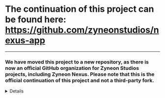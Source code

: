# The continuation of this project can be found here: https://github.com/zyneonstudios/nexus-app
---
### We have moved this project to a new repository, as there is now an official GitHub organization for Zyneon Studios projects, including Zyneon Nexus. Please note that this is the official continuation of this project and not a third-party fork.

<details>
  Download the Zyneon Application from https://github.com/zyneonstudios/nexus-app/releases and https://nexus.zyneonstudios.com/application only! All other sources are not verified and we assume no liability!
  
  ---
  ![Zyneon Application logo and text](https://i.ibb.co/tsKhXtB/23.png)
  by [Zyneon Studios](https://www.zyneonstudios.com). Metadata and update repository: [here](https://github.com/zyneonstudios/nexus-nex)
  ---
  Supported platforms:
  ![Zyneon Application logo and text](https://i.ibb.co/FK4LNHm/platforms.png)
  ---
  # Description
  The Zyneon Application allows you to create, launch, manage, download and share Minecraft instances and modpacks. It supports a variety of Minecraft versions and has integrations for CurseForge and Modrinth. Install shaders, mods, resource packs and much more in the Zyneon Application.
  
  ---
  # Web version (alpha)
  The application also has a version that can be easily accessed from an Internet browser. This is currently still in a very early alpha phase and is missing a lot of features.
  
  [Click here to open web version](https://www.zyneonstudios.com/nexus/app)
  
  ---
  [<img src="https://i.ibb.co/nBLzRMT/download.png">](https://github.com/zyneonstudios/nexus-app/releases/latest)
  
  ---
  # Images
  ![Zyneon application start screen](https://i.ibb.co/GJqWk0n/start.png)
  ![Zyneon application general settings](https://i.ibb.co/8Xcbj6N/general.png)
  ![Zyneon application global settings](https://i.ibb.co/MChrbNt/global.png)
  ![Zyneon application profile settings](https://i.ibb.co/YcZkyf6/profile.png)
  ![Zyneon application instance view](https://i.ibb.co/g7v9bzt/zyneonplus.png)
  ![Zyneon application instance creator](https://i.ibb.co/nLv9k26/creator.png)
  ![Zyneon application instance content manager](https://i.ibb.co/DL16dk4/mods.png)
  ![Zyneon application resources page](https://i.ibb.co/ys5tdv9/resources.png)
  ![Zyneon application official packs](https://i.ibb.co/RchrH1j/official.png)
</details>
